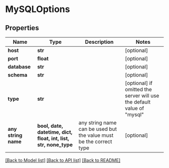# MySQLOptions


## Properties
Name | Type | Description | Notes
------------ | ------------- | ------------- | -------------
**host** | **str** |  | [optional] 
**port** | **float** |  | [optional] 
**database** | **str** |  | [optional] 
**schema** | **str** |  | [optional] 
**type** | **str** |  | [optional]  if omitted the server will use the default value of "mysql"
**any string name** | **bool, date, datetime, dict, float, int, list, str, none_type** | any string name can be used but the value must be the correct type | [optional]

[[Back to Model list]](../README.md#documentation-for-models) [[Back to API list]](../README.md#documentation-for-api-endpoints) [[Back to README]](../README.md)


